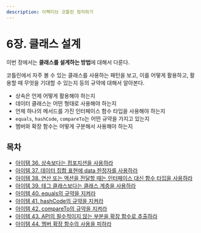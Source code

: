 ```yaml
---
description: 이펙티브 코틀린 정리하기
---
```


# 6장. 클래스 설계

이번 장에서는 **클래스를 설계하는 방법**에 대해서 다룬다.

코틀린에서 자주 볼 수 있는 클래스를 사용하는 패턴을 보고, 이를 어떻게 활용하고, 활용할 때 무엇을 기대할 수 있는지 등의 규약에 대해서 알아본다.

- 상속은 언제 어떻게 활용해야 하는지
- 데이터 클래스는 어떤 형태로 사용해야 하는지
- 언제 하나의 메서드를 가진 인터페이스 함수 타입을 사용해야 하는지
- `equals`, `hashCode`, `compareTo`는 어떤 규약을 가지고 있는지
- 멤버와 확장 함수는 어떻게 구분해서 사용해야 하는지

## 목차

* [아이템 36. 상속보다는 컴포지션을 사용하라](./item36.md)
* [아이템 37. 데이터 집합 표현에 data 한정자를 사용하라](./item37.md)
* [아이템 38. 연산 또는 액션을 전달할 때는 인터페이스 대신 함수 타입을 사용하라](./item38.md)
* [아이템 39. 태그 클래스보다는 클래스 계층을 사용하라](./item39.md)
* [아이템 40. equals의 규약을 지켜라](./item40.md)
* [아이템 41. hashCode의 규약을 지켜라](./item41.md)
* [아이템 42. compareTo의 규약을 지켜라](./item42.md)
* [아이템 43. API의 필수적이지 않는 부분을 확장 함수로 추출하라](./item43.md)
* [아이템 44. 멤버 확장 함수의 사용을 피하라](./item44.md)